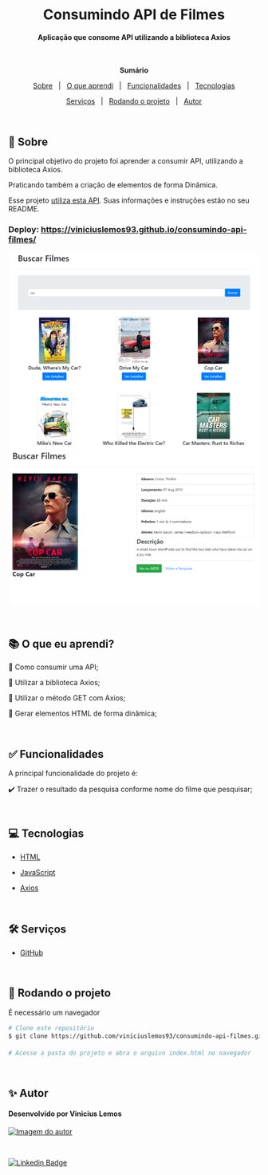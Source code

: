 <h1 align="center">Consumindo API de Filmes</h1>
<h4 align="center">Aplicação que consome API utilizando a biblioteca Axios</h4> &#xa0;

**<p align="center">Sumário</p>**
<p align="center">
<a href="#dart-sobre">Sobre</a> &#xa0; | &#xa0;
<a href="#books-O-que-eu-aprendi">O que aprendi</a> &#xa0; | &#xa0;
<a href="#white_check_mark-funcionalidades">Funcionalidades</a> &#xa0; | &#xa0;
<a href="#computer-tecnologias">Tecnologias</a>
</p>
<p align="center">
<a href="#hammer_and_wrench-serviços">Serviços</a> &#xa0; | &#xa0;
<a href="#scroll-rodando-o-projeto">Rodando o projeto</a> &#xa0; | &#xa0;
<a href="#sparkles-autor">Autor</a>
</p>

 &#xa0;
 
## :dart: Sobre
<p>O principal objetivo do projeto foi aprender a consumir API, utilizando a biblioteca Axios.</p>
<p>Praticando também a criação de elementos de forma Dinâmica.</p>
<p>Esse projeto <a href="http://www.omdbapi.com/">utiliza esta API</a>. Suas informações e instruções estão no seu README.</p>

### Deploy: https://viniciuslemos93.github.io/consumindo-api-filmes/

<div align="center">
<img align="center" alt="Print do site da borracharia"width="500" src="./assets/imagens/tela-pesquisa-filme.PNG">
</div>

<div align="center">
<img align="center" alt="Print do site da borracharia"width="500" src="./assets/imagens/tela-detalhes-filme.PNG">
</div>


&#xa0;

## :books: O que eu aprendi?

📌 Como consumir uma API;

📌 Utilizar a biblioteca Axios;

📌 Utilizar o método GET com Axios;

📌 Gerar elementos HTML de forma dinâmica;

&#xa0;

## :white_check_mark: Funcionalidades
A principal funcionalidade do projeto é:

✔️ Trazer o resultado da pesquisa conforme nome do filme que pesquisar;


&#xa0;

## :computer: Tecnologias
* [HTML](https://developer.mozilla.org/pt-BR/docs/Web/HTML)

* [JavaScript](https://www.javascript.com/)

* [Axios](https://axios-http.com/ptbr/)

&#xa0;

## :hammer_and_wrench: Serviços
* <a href="https://github.com/">GitHub</a>


&#xa0;

## :scroll: Rodando o projeto
É necessário um navegador

```bash
# Clone este repositório
$ git clone https://github.com/viniciuslemos93/consumindo-api-filmes.git

# Acesse a pasta do projeto e abra o arquivo index.html no navegador
```

&#xa0;


## :sparkles: Autor

<h4>Desenvolvido por Vinicius Lemos</h4>

<a href="https://github.com/viniciuslemos93">
<img src="https://github.com/viniciuslemos93.png" width="150px" alt="Imagem do autor">
</a>

&#xa0;

[![Linkedin Badge](https://img.shields.io/badge/-Vinicius%20Lemos-blue?style=flat-square&logo=Linkedin&logoColor=white&link=https://www.linkedin.com/in/viniciuslemos93/)](https://www.linkedin.com/in/viniciuslemos93/)<br>
